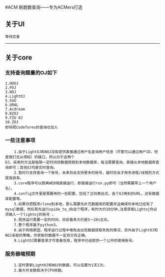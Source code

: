 #ACM 刷题数查询——专为ACMers打造

## 关于UI
    等待完善
***
## 关于core

### 支持查询题量的OJ如下
    1.HDOJ
    2.POJ
    3.NOJ
    4.LightOJ
    5.SGU
    6.URAL
    7.Acdream
    8.BZOJ
    9.FZU OJ
    10.ZOJ
    即将把Codefores的查询也加入

### 一些注意事项

        1.由于LightOJ和NOJ没有提供直接通过用户名查询用户信息（尽管可以通过用户ID，但是我们无从得知）的接口，所以对于这两个
    OJ，采用的方法是每隔一定时间将数据爬取到本地数据库，每当需要查询，直接从本地数据库查询即可；其他OJ均是实时查询。
        2.暂时只支持查询一个账号，未来将会支持更多的账号，届时将会才用多进程/线程的方式提高效率。
        3.core程序可以脱离WEB端直接运行，即直接运行run.py即可（当然需要带上一个用户名）。
        4.config文件里是需要用的一些配置，包括了正则表达式、各个OJ用到的URL，还有数据库配置等。
        5.如果你把程序clone到本地，那么需要先补充数据库的配置并且确保你本地已经有了mysql数据，然后首先运行spide_to_db这个程序，耗时大约10分钟,注意获取Lightoj你必须输入一个lightoj的账号 。
        6.程序运行需要一定的时间，目前看来大约是5～20s左右。 
        7.整个程序基于python3。
        8.由于网络原因，程序运行过程中难免会出现数据获取失败的情况，另外由于LightOJ和NOJ采取的策略，你获取的数据不一定百分百正确。  
        9.LightOJ需要登录才可查看信息，程序中已经提供一个公开的使用账号。

### 服务器端预期
        1.定时更新LightOJ和NOJ的数据，可以设置为1天1次。
        2.最大并发数取决于CPU核数。
